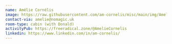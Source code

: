 ```yaml
---
name: Amélie Cornélis
image: https://raw.githubusercontent.com/am-cornelis/misc/main/img/AmelieSnow.jpg
contact-via: amelie@nomagic.uk
room-type: cabin (with Donald)
activityPub: https://freeradical.zone/@AmelieCornelis
linkedin: https://www.linkedin.com/in/am-cornelis/
---
```


